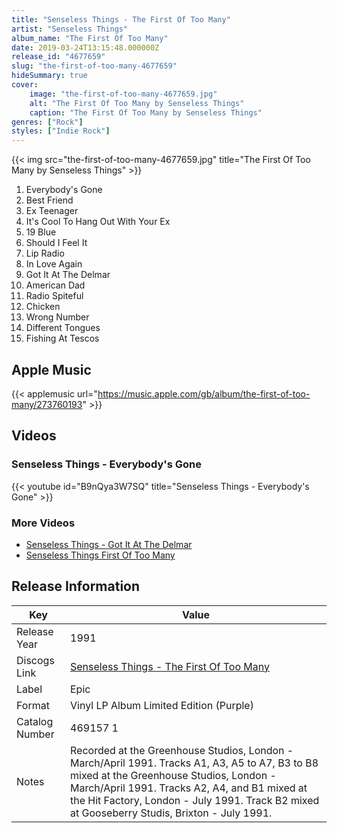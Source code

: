 ```yaml
---
title: "Senseless Things - The First Of Too Many"
artist: "Senseless Things"
album_name: "The First Of Too Many"
date: 2019-03-24T13:15:48.000000Z
release_id: "4677659"
slug: "the-first-of-too-many-4677659"
hideSummary: true
cover:
    image: "the-first-of-too-many-4677659.jpg"
    alt: "The First Of Too Many by Senseless Things"
    caption: "The First Of Too Many by Senseless Things"
genres: ["Rock"]
styles: ["Indie Rock"]
---
```


{{< img src="the-first-of-too-many-4677659.jpg" title="The First Of Too Many by Senseless Things" >}}

<!-- section break -->

1. Everybody's Gone
2. Best Friend
3. Ex Teenager
4. It's Cool To Hang Out With Your Ex
5. 19 Blue
6. Should I Feel It
7. Lip Radio
8. In Love Again
9. Got It At The Delmar
10. American Dad
11. Radio Spiteful
12. Chicken
13. Wrong Number
14. Different Tongues
15. Fishing At Tescos

<!-- section break -->




## Apple Music
{{< applemusic url="https://music.apple.com/gb/album/the-first-of-too-many/273760193" >}}





## Videos
### Senseless Things - Everybody's Gone
{{< youtube id="B9nQya3W7SQ" title="Senseless Things - Everybody's Gone" >}}<br>

### More Videos

- [Senseless Things - Got It At The Delmar](https://www.youtube.com/watch?v=xGB_6CZAzNI)
- [Senseless Things First Of Too Many](https://www.youtube.com/watch?v=HUsiqmCjMX4)


## Release Information
|  Key           | Value                                                |
| ---------------| ---------------------------------------------------- |
| Release Year   | 1991                                   |
| Discogs Link   | [Senseless Things - The First Of Too Many](https://www.discogs.com/release/4677659-Senseless-Things-The-First-Of-Too-Many) |
| Label          | Epic |
| Format         | Vinyl LP Album Limited Edition (Purple) |
| Catalog Number | 469157 1 |
| Notes | Recorded at the Greenhouse Studios, London - March/April 1991.  Tracks A1, A3, A5 to A7, B3 to B8 mixed at the Greenhouse Studios, London - March/April 1991.  Tracks A2, A4, and B1 mixed at the Hit Factory, London - July 1991.  Track B2 mixed at Gooseberry Studis, Brixton - July 1991.   |